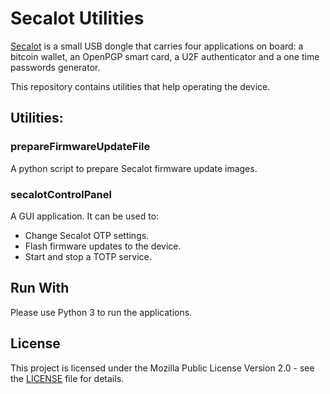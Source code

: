 # Secalot Utilities

[Secalot](http://secalot.com) is a small USB dongle that carries four applications on board: a bitcoin wallet, an OpenPGP smart card, a U2F authenticator and a one time passwords generator.

This repository contains utilities that help operating the device.

## Utilities:
### prepareFirmwareUpdateFile
A python script to prepare Secalot firmware update images.
### secalotControlPanel
A GUI application. It can be used to:

 - Change Secalot OTP settings.
 - Flash firmware updates to the device.
 - Start and stop a TOTP service.

## Run With

Please use Python 3 to run the applications.

## License

This project is licensed under the Mozilla Public License Version 2.0 - see the [LICENSE](LICENSE) file for details.
